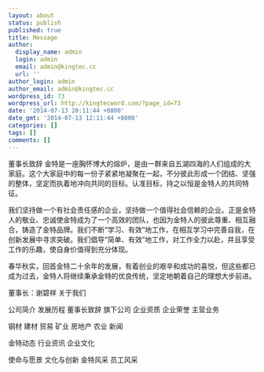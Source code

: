 ```yaml
---
layout: about
status: publish
published: true
title: Message
author:
  display_name: admin
  login: admin
  email: admin@kingtec.cc
  url: ''
author_login: admin
author_email: admin@kingtec.cc
wordpress_id: 73
wordpress_url: http://kingtecword.com/?page_id=73
date: '2014-07-13 20:11:44 +0800'
date_gmt: '2014-07-13 12:11:44 +0800'
categories: []
tags: []
comments: []
---
```


董事长致辞
金特是一座胸怀博大的熔炉，是由一群来自五湖四海的人们组成的大家庭。这个大家庭中的每一份子紧紧地凝聚在一起，不分彼此形成一个团结、坚强的整体，坚定而执着地冲向共同的目标。认准目标，持之以恒是金特人的共同特征。

我们坚持做一个有社会责任感的企业，坚持做一个值得社会信赖的企业。正是金特人的敬业、忠诚使金特成为了一个高效的团队，也因为金特人的彼此尊重、相互融合，铸造了金特品牌。我们不断“学习、有效”地工作，在相互学习中完善自我，在创新发展中寻求突破。我们倡导“简单、有效”地工作，对工作全力以赴，并且享受工作的乐趣，使自身价值得到充分体现。

春华秋实，回首金特二十余年的发展，有着创业的艰辛和成功的喜悦，但这些都已成为过去，金特人将继续秉承金特的优良传统，坚定地朝着自己的理想大步前进。

董事长：谢碧祥
关于我们

公司简介
发展历程
董事长致辞
旗下公司
企业资质
企业荣誉
主营业务

钢材
建材
贸易
矿业
房地产
农业
新闻

金特动态
行业资讯
企业文化

使命与愿景
文化与创新
金特风采
员工风采
